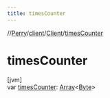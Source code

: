 ```yaml
---
title: timesCounter
---
```

//[Perry](../../../index.html)/[client](../index.html)/[Client](index.html)/[timesCounter](times-counter.html)



# timesCounter



[jvm]\
var [timesCounter](times-counter.html): [Array](https://kotlinlang.org/api/latest/jvm/stdlib/kotlin/-array/index.html)<[Byte](https://kotlinlang.org/api/latest/jvm/stdlib/kotlin/-byte/index.html)>




